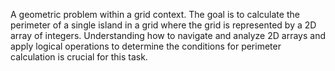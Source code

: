 A geometric problem within a grid context. The goal is to calculate the perimeter of a single island in a grid
where the grid is represented by a 2D array of integers.
Understanding how to navigate and analyze 2D arrays and apply logical
operations to determine the conditions for perimeter calculation is crucial for this task.
